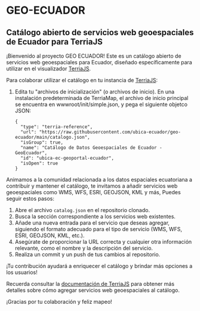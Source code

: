 # GEO-ECUADOR

## Catálogo abierto de servicios web geoespaciales de Ecuador para TerriaJS

¡Bienvenido al proyecto GEO ECUADOR! Este es un catálogo abierto de servicios web geoespaciales para Ecuador, diseñado específicamente para utilizar en el visualizador [TerriaJS](https://terria.io/).

Para colaborar utilizar el catálogo en tu instancia de [TerriaJS](https://terria.io/):

1. Edita tu "archivos de inicialización" (o archivos de inicio). En una instalación predeterminada de TerriaMap, el archivo de inicio principal se encuentra en wwwroot/init/simple.json, y pega el siguiente objetco JSON:

    ```
    {
      "type": "terria-reference",
      "url": "https://raw.githubusercontent.com/ubica-ecuador/geo-ecuador/main/catalogo.json",
      "isGroup": true,
      "name": "Catálogo de Datos Geoespaciales de Ecuador - GeoEcuador",
      "id": "ubica-ec-geoportal-ecuador",
      "isOpen": true
    }
    ```

Animamos a la comunidad relacionada a los datos espaciales ecuatoriana a contribuir y mantener el catálogo, te invitamos a añadir servicios web geoespaciales como WMS, WFS, ESRI, GEOJSON, KML y más, Puedes seguir estos pasos:

1. Abre el archivo `catalog.json` en el repositorio clonado.
2. Busca la sección correspondiente a los servicios web existentes.
3. Añade una nueva entrada para el servicio que deseas agregar, siguiendo el formato adecuado para el tipo de servicio (WMS, WFS, ESRI, GEOJSON, KML, etc.).
4. Asegúrate de proporcionar la URL correcta y cualquier otra información relevante, como el nombre y la descripción del servicio.
5. Realiza un commit y un push de tus cambios al repositorio.

¡Tu contribución ayudará a enriquecer el catálogo y brindar más opciones a los usuarios!

Recuerda consultar la [documentación de TerriaJS](https://docs.terria.io/guide/) para obtener más detalles sobre cómo agregar servicios web geoespaciales al catálogo.

¡Gracias por tu colaboración y feliz mapeo!

